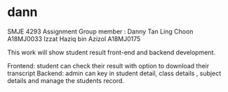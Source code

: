 # dann
SMJE 4293 Assignment 
Group member : 
Danny Tan Ling Choon A18MJ0033 
Izzat Haziq bin Azizol A18MJ0175

This work will show student result front-end and backend development.

Frontend: student can check their result with option to download their transcript 
Backend: admin can key in student detail, class details , subject details and manage the students record.
